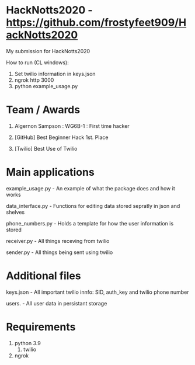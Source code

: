 # HackNotts2020 - https://github.com/frostyfeet909/HackNotts2020
My submission for HackNotts2020

How to run (CL windows):
1. Set twilio information in keys.json
2. ngrok http 3000
3. python example_usage.py

# Team / Awards
1. Algernon Sampson : WG6B-1 : First time hacker

1. [GitHub] Best Beginner Hack 1st. Place
2. [Twilio] Best Use of Twilio

# Main applications
example_usage.py - An example of what the package does and how it works

data_interface.py - Functions for editing data stored sepratly in json and shelves

phone_numbers.py - Holds a template for how the user information is stored

receiver.py - All things receving from twilio

sender.py - All things being sent using twilio

# Additional files
keys.json - All important twilio innfo: SID, auth_key and twilio phone number

users. - All user data in persistant storage

# Requirements
1. python 3.9
    1. twilio
2. ngrok
